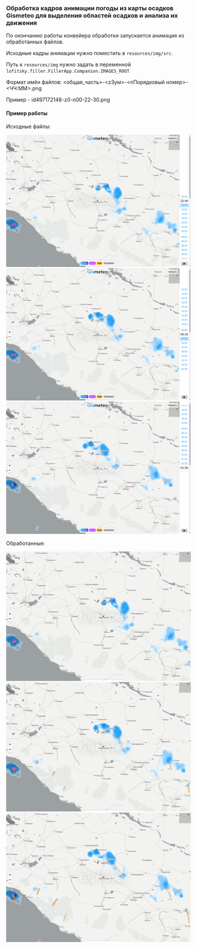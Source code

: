 ### Обработка кадров анимации погоды из карты осадков Gismeteo для выделения областей осадков и анализа их движения

По окончанию работы конвейера обработки запускается анимация из обработанных файлов.

Исходные кадры анимации нужно поместить в `resources/img/src`.

Путь к `resources/img` нужно задать в переменной `lofitsky.filler.FillerApp.Companion.IMAGES_ROOT`

Формат имён файлов: <общая_часть>-<zЗум>-<nПорядковый номер>-<ЧЧ:ММ>.png

Пример - id497172148-z0-n00-22-30.png


#### Пример работы

Исходные файлы:

![id497172148-z0-n01-22-40.png](about/src/id497172148-z0-n01-22-40.png)
![id497172148-z0-n10-00-10.png](about/src/id497172148-z0-n10-00-10.png)
![id497172148-z0-n18-01-30.png](about/src/id497172148-z0-n18-01-30.png)

Обработанные:

![id497172148-z0-n01-22-40.bmp](about/processed5/id497172148-z0-n01-22-40.bmp)
![id497172148-z0-n10-00-10.bmp](about/processed5/id497172148-z0-n10-00-10.bmp)
![id497172148-z0-n18-01-30.bmp](about/processed5/id497172148-z0-n18-01-30.bmp)
